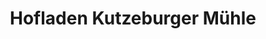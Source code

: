 ---
title: "Hofladen Kutzeburger Mühle"
url: /cottbus/hofladen-kutzeburger-muehle/
shop: Gemüse & Obst
---